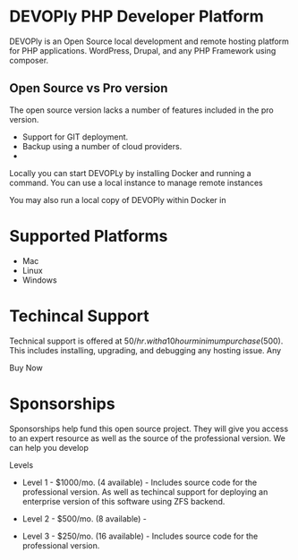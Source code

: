 # DEVOPly PHP Developer Platform


DEVOPly is an Open Source local development and remote hosting platform for PHP applications. WordPress, Drupal, and any PHP Framework using composer.

## Open Source vs Pro version

The open source version lacks a number of features included in the pro version.
* Support for GIT deployment.
* Backup using a number of cloud providers.
* 

Locally you can start DEVOPLy by installing Docker and running a command. You can use a local instance to manage remote instances

You may also run a local copy of DEVOPly within Docker in

# Supported Platforms
* Mac
* Linux
* Windows

# Techincal Support

Technical support is offered at $50/hr. with a 10 hour minimum purchase ($500). This includes installing, upgrading, and debugging any hosting issue. Any 

Buy Now

# Sponsorships

Sponsorships help fund this open source project. They will give you access to an expert resource as well as the source of the professional version. We can help you develop 

Levels

* Level 1 - $1000/mo. (4 available) - Includes source code for the professional version. As well as techincal support for deploying an enterprise version of this software using ZFS backend.

* Level 2 - $500/mo. (8 available) - 

* Level 3 - $250/mo. (16 available) - Includes source code for the professional version.

